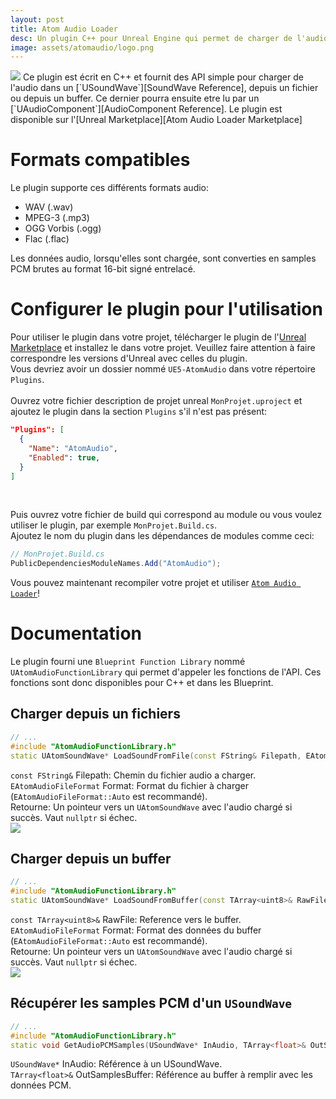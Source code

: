 ```yaml
---
layout: post
title: Atom Audio Loader 
desc: Un plugin C++ pour Unreal Engine qui permet de charger de l'audio en temps réel depuis un fichier ou un buffer.
image: assets/atomaudio/logo.png
---
```


[SoundWave Reference]:<https://docs.unrealengine.com/5.3/en-US/API/Runtime/Engine/Sound/USoundWave/>
[AudioComponent Reference]:<https://docs.unrealengine.com/5.3/en-US/API/Runtime/Engine/Components/UAudioComponent/>
[Atom Audio Loader Marketplace]:<https://www.unrealengine.com/marketplace/en-US/product/atom-audio-loader>

<img src="../../assets/atomaudio/logo.png"/>
Ce plugin est écrit en C++ et fournit des API simple pour charger de l'audio dans un [`USoundWave`][SoundWave Reference], depuis un fichier ou depuis un buffer. Ce dernier pourra ensuite etre lu par un [`UAudioComponent`][AudioComponent Reference]. Le plugin est disponible sur l'[Unreal Marketplace][Atom Audio Loader Marketplace]

# Formats compatibles
Le plugin supporte ces différents formats audio:<br>
* WAV (.wav)
* MPEG-3 (.mp3)
* OGG Vorbis (.ogg)
* Flac (.flac)

Les données audio, lorsqu'elles sont chargée, sont converties en samples PCM brutes au format 16-bit signé entrelacé.

# Configurer le plugin pour l'utilisation
Pour utiliser le plugin dans votre projet, télécharger le plugin de l'[Unreal Marketplace][Atom Audio Loader Marketplace] et installez le dans votre projet. Veuillez faire attention à faire correspondre les versions d'Unreal avec celles du plugin.<br>
Vous devriez avoir un dossier nommé `UE5-AtomAudio` dans votre répertoire `Plugins`. <br><br>
Ouvrez votre fichier description de projet unreal `MonProjet.uproject` et ajoutez le plugin dans la section `Plugins` s'il n'est pas présent:
```json
"Plugins": [
  {
    "Name": "AtomAudio",
    "Enabled": true,
  }
]
```
<br>

Puis ouvrez votre fichier de build qui correspond au module ou vous voulez utiliser le plugin, par exemple `MonProjet.Build.cs`. <br>
Ajoutez le nom du plugin dans les dépendances de modules comme ceci:
```cs
// MonProjet.Build.cs
PublicDependenciesModuleNames.Add("AtomAudio");
```

Vous pouvez maintenant recompiler votre projet et utiliser [`Atom Audio Loader`][Atom Audio Loader Marketplace]!<br>

# Documentation

Le plugin fourni une `Blueprint Function Library` nommé `UAtomAudioFunctionLibrary` qui permet d'appeler les fonctions de l'API. Ces fonctions sont donc disponibles pour C++ et dans les Blueprint.

## Charger depuis un fichiers

```c++
// ...
#include "AtomAudioFunctionLibrary.h"
static UAtomSoundWave* LoadSoundFromFile(const FString& Filepath, EAtomAudioFileFormat Format, ESoundGroup SoundGroup);
```
`const FString&` Filepath: Chemin du fichier audio a charger. <br>
`EAtomAudioFileFormat` Format: Format du fichier à charger (`EAtomAudioFileFormat::Auto` est recommandé). <br>
Retourne: Un pointeur vers un `UAtomSoundWave` avec l'audio chargé si succès. Vaut `nullptr` si échec. <br>
<img src="../../assets/atomaudio/Marketplace01.png"/>

## Charger depuis un buffer

```c++
// ...
#include "AtomAudioFunctionLibrary.h"
static UAtomSoundWave* LoadSoundFromBuffer(const TArray<uint8>& RawFile, EAtomAudioFileFormat Format, ESoundGroup SoundGroup);
```
`const TArray<uint8>&` RawFile: Reference vers le buffer. <br>
`EAtomAudioFileFormat` Format: Format des données du buffer (`EAtomAudioFileFormat::Auto` est recommandé). <br>
Retourne: Un pointeur vers un `UAtomSoundWave` avec l'audio chargé si succès. Vaut `nullptr` si échec. <br>
<img src="../../assets/atomaudio/Marketplace02.png"/>

## Récupérer les samples PCM d'un `USoundWave`

```c++
// ...
#include "AtomAudioFunctionLibrary.h"
static void GetAudioPCMSamples(USoundWave* InAudio, TArray<float>& OutSamplesBuffer);
```
`USoundWave*` InAudio: Référence à un USoundWave. <br>
`TArray<float>&` OutSamplesBuffer: Référence au buffer à remplir avec les données PCM. <br>
